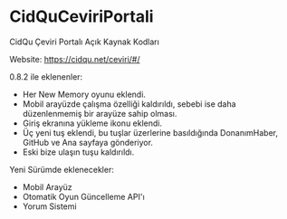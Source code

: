 # CidQuCeviriPortali
CidQu Çeviri Portalı Açık Kaynak Kodları

Website: https://cidqu.net/ceviri/#/

0.8.2 ile eklenenler:

- Her New Memory oyunu eklendi.
- Mobil arayüzde çalışma özelliği kaldırıldı, sebebi ise daha düzenlenmemiş bir arayüze sahip olması.
- Giriş ekranına yükleme ikonu eklendi.
- Üç yeni tuş eklendi, bu tuşlar üzerlerine basıldığında DonanımHaber, GitHub ve Ana sayfaya gönderiyor.
- Eski bize ulaşın tuşu kaldırıldı.

Yeni Sürümde eklenecekler:

- Mobil Arayüz
- Otomatik Oyun Güncelleme API'ı
- Yorum Sistemi
